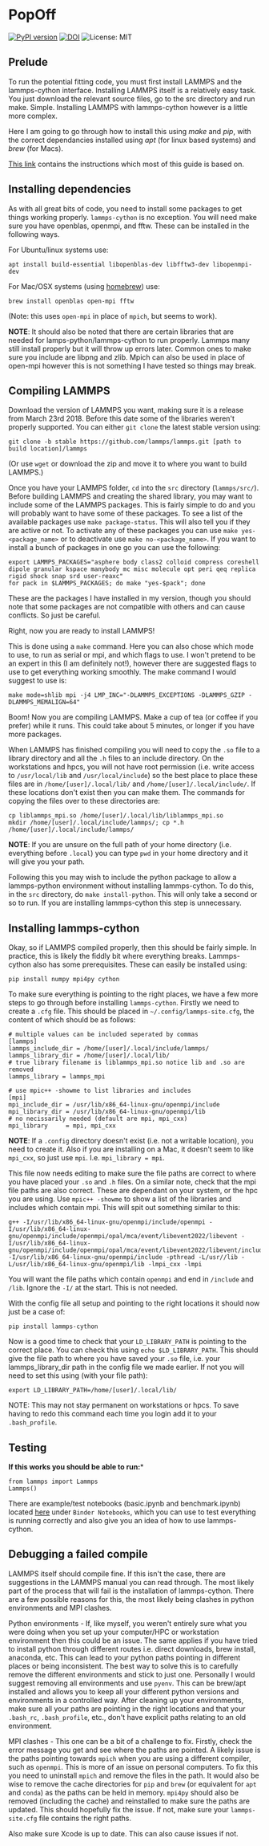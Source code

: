 # PopOff
[![PyPI version](https://badge.fury.io/py/PopOff.svg)](https://badge.fury.io/py/BuckFit)
[![DOI](https://zenodo.org/badge/DOI/10.5281/zenodo.4311103.svg)](https://doi.org/10.5281/zenodo.4311103)
![License: MIT](https://img.shields.io/badge/License-MIT-green.svg)
## Prelude

To run the potential fitting code, you must first install LAMMPS and the lammps-cython interface. Installing LAMMPS itself is a relatively easy task. You just download the relevant source files, go to the src directory and run make. Simple. Installing LAMMPS with lammps-cython however is a little more complex.

Here I am going to go through how to install this using *make* and *pip*, with the correct dependancies installed using *apt* (for linux based systems) and *brew* (for Macs).

[This link](https://costrouc.gitlab.io/lammps-cython/installation.html#id3) contains the instructions which most of this guide is based on.

## Installing dependencies
As with all great bits of code, you need to install some packages to get things working properly. `lammps-cython` is no exception. You will need make sure you have openblas, openmpi, and fftw. These can be installed in the following ways.

For Ubuntu/linux systems use:
```
apt install build-essential libopenblas-dev libfftw3-dev libopenmpi-dev
```

For Mac/OSX systems (using [homebrew](https://brew.sh)) use:
```
brew install openblas open-mpi fftw
```
(Note: this uses `open-mpi`  in place of `mpich`, but seems to work).


**NOTE**: It should also be noted that there are certain libraries that are needed for lamps-python/lammps-cython to run properly. Lammps many still install properly but it will throw up errors later. Common ones to make sure you include are libpng and zlib. Mpich can also be used in place of open-mpi however this is not something I have tested so things may break.

## Compiling LAMMPS
Download the version of LAMMPS you want, making sure it is a release from March 23rd 2018. Before this date some of the libraries weren't properly supported. You can either `git clone` the latest stable version using:

```
git clone -b stable https://github.com/lammps/lammps.git [path to build location]/lammps
```

(Or use `wget` or download the zip and move it to where you want to build LAMMPS.)

Once you have your LAMMPS folder, `cd` into the `src` directory (`lammps/src/`). Before building LAMMPS and creating the shared library, you may want to include some of the LAMMPS packages. This is fairly simple to do and you will probably want to have some of these packages. To see a list of the available packages use `make package-status`. This will also tell you if they are active or not. To activate any of these packages you can use `make yes-<package_name>` or to deactivate use `make no-<package_name>`. If you want to install a bunch of packages in one go you can use the following:

```
export LAMMPS_PACKAGES="asphere body class2 colloid compress coreshell dipole granular kspace manybody mc misc molecule opt peri qeq replica rigid shock snap srd user-reaxc"
for pack in $LAMMPS_PACKAGES; do make "yes-$pack"; done
```

These are the packages I have installed in my version, though you should note that some packages are not compatible with others and can cause conflicts. So just be careful.

Right, now you are ready to install LAMMPS!

This is done using a `make` command. Here you can also chose which mode to use, to run as serial or mpi, and which flags to use. I won't pretend to be an expert in this (I am definitely not!), however there are suggested flags to use to get everything working smoothly. The make command I would suggest to use is:

```
make mode=shlib mpi -j4 LMP_INC="-DLAMMPS_EXCEPTIONS -DLAMMPS_GZIP -DLAMMPS_MEMALIGN=64"
```

Boom! Now you are compiling LAMMPS. Make a cup of tea (or coffee if you prefer) while it runs. This could take about 5 minutes, or longer if you have more packages.

When LAMMPS has finished compiling you will need to copy the `.so` file to a library directory and all the `.h` files to an include directory. On the workstations and hpcs, you will not have root permission (i.e. write access to `/usr/local/lib` and `/usr/local/include`) so the best place to place these files are in `/home/[user]/.local/lib/` and `/home/[user]/.local/include/`. If these locations don't exist then you can make them. The commands for copying the files over to these directories are:

```
cp liblammps_mpi.so /home/[user]/.local/lib/liblammps_mpi.so
mkdir /home/[user]/.local/include/lammps/; cp *.h /home/[user]/.local/include/lammps/
```

**NOTE**: If you are unsure on the full path of your home directory (i.e. everything before `.local`) you can type `pwd` in your home directory and it will give you your path.

Following this you may wish to include the python package to allow a lammps-python environment without installing lammps-cython. To do this, in the `src` directory, do `make install-python`. This will only take a second or so to run. If you are installing lammps-cython this step is unnecessary.

## Installing lammps-cython

Okay, so if LAMMPS compiled properly, then this should be fairly simple. In practice, this is likely the fiddly bit where everything breaks. Lammps-cython also has some prerequisites. These can easily be installed using:

```
pip install numpy mpi4py cython
```

To make sure everything is pointing to the right places, we have a few more steps to go through before installing `lammps-cython`. Firstly we need to create a `.cfg` file. This should be placed in `~/.config/lammps-site.cfg`, the content of which should be as follows:

```
# multiple values can be included seperated by commas
[lammps]
lammps_include_dir = /home/[user]/.local/include/lammps/
lammps_library_dir = /home/[user]/.local/lib/
# true library filename is liblammps_mpi.so notice lib and .so are removed
lammps_library = lammps_mpi

# use mpic++ -showme to list libraries and includes
[mpi]
mpi_include_dir = /usr/lib/x86_64-linux-gnu/openmpi/include
mpi_library_dir = /usr/lib/x86_64-linux-gnu/openmpi/lib
# no necissarily needed (default are mpi, mpi_cxx)
mpi_library     = mpi, mpi_cxx
```

**NOTE**: If a `.config` directory doesn't exist (i.e. not a writable location), you need to create it. Also if you are installing on a Mac, it doesn't seem to like `mpi_cxx`, so just use `mpi`. I.e. `mpi_library = mpi`.

This file now needs editing to make sure the file paths are correct to where you have placed your `.so` and `.h` files. On a similar note, check that the mpi file paths are also correct. These are dependant on your system, or the hpc you are using. Use `mpic++ -showme` to show a list of the libraries and includes which contain mpi. This will spit out something similar to this:

```
g++ -I/usr/lib/x86_64-linux-gnu/openmpi/include/openmpi -I/usr/lib/x86_64-linux-gnu/openmpi/include/openmpi/opal/mca/event/libevent2022/libevent -I/usr/lib/x86_64-linux-gnu/openmpi/include/openmpi/opal/mca/event/libevent2022/libevent/include -I/usr/lib/x86_64-linux-gnu/openmpi/include -pthread -L/usr//lib -L/usr/lib/x86_64-linux-gnu/openmpi/lib -lmpi_cxx -lmpi
```

You will want the file paths which contain `openmpi` and end in `/include` and `/lib`. Ignore the `-I/` at the start. This is not needed.

With the config file all setup and pointing to the right locations it should now just be a case of:

```
pip install lammps-cython
```

Now is a good time to check that your `LD_LIBRARY_PATH` is pointing to the correct place. You can check this using `echo $LD_LIBRARY_PATH`. This should give the file path to where you have saved your `.so` file, i.e. your lammps_library_dir path in the config file we made earlier. If not you will need to set this using (with your file path):

```
export LD_LIBRARY_PATH=/home/[user]/.local/lib/
```

NOTE: This may not stay permanent on workstations or hpcs. To save having to redo this command each time you login add it to your `.bash_profile`.

## Testing

**If this works you should be able to run:***
```
from lammps import Lammps
Lammps()
```

There are example/test notebooks (basic.ipynb and benchmark.ipynb) located [here](https://github.com/costrouc/lammps-cython) under `Binder Notebooks`, which you can use to test everything is running correctly and also give you an idea of how to use lammps-cython.

## Debugging a failed compile

LAMMPS itself should compile fine. If this isn't the case, there are suggestions in the LAMMPS manual you can read through. The most likely part of the process that will fail is the installation of lammps-cython. There are a few possible reasons for this, the most likely being clashes in python environments and MPI clashes.

Python environments - If, like myself, you weren't entirely sure what you were doing when you set up your computer/HPC or workstation environment then this could be an issue. The same applies if you have tried to install python through different routes i.e. direct downloads, brew install, anaconda, etc. This can lead to your python paths pointing in different places or being inconsistent. The best way to solve this is to carefully remove the different environments and stick to just one. Personally I would suggest removing all environments and use `pyenv`. This can be brew/apt installed and allows you to keep all your different python versions and environments in a controlled way. After cleaning up your environments, make sure all your paths are pointing in the right locations and that your `.bash_rc`, `.bash_profile`, etc., don't have explicit paths relating to an old environment.

MPI clashes - This one can be a bit of a challenge to fix. Firstly, check the error message you get and see where the paths are pointed. A likely issue is the paths pointing towards `mpich` when you are using a different compiler, such as `openmpi`. This is more of an issue on personal computers. To fix this you need to uninstall `mpich` and remove the files in the path. It would also be wise to remove the cache directories for `pip` and `brew` (or equivalent for `apt` and `conda`) as the paths can be held in memory. `mpi4py` should also be removed (including the cache) and reinstalled to make sure the paths are updated. This should hopefully fix the issue. If not, make sure your `lammps-site.cfg` file contains the right paths.

Also make sure Xcode is up to date. This can also cause issues if not.
